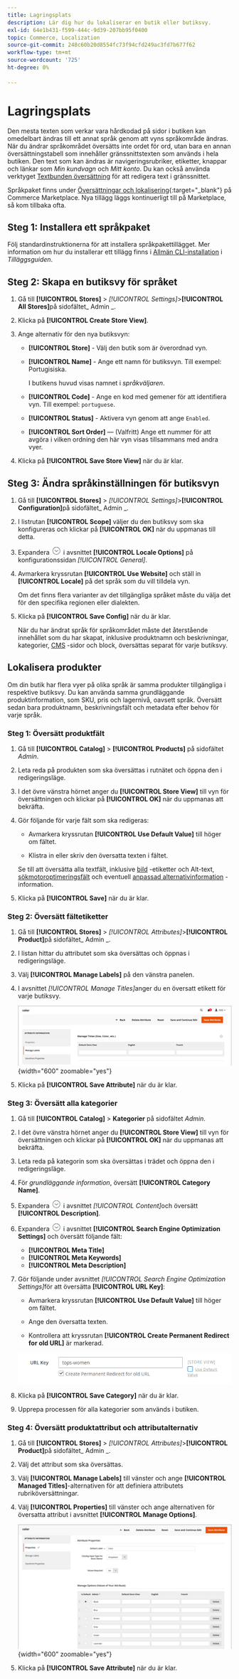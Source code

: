 ```yaml
---
title: Lagringsplats
description: Lär dig hur du lokaliserar en butik eller butiksvy.
exl-id: 64e1b431-f599-444c-9d39-207bb95f0400
topic: Commerce, Localization
source-git-commit: 248c60b20d8554fc73f94cfd249ac3fd7b677f62
workflow-type: tm+mt
source-wordcount: '725'
ht-degree: 0%

---
```


# Lagringsplats

Den mesta texten som verkar vara hårdkodad på sidor i butiken kan omedelbart ändras till ett annat språk genom att vyns språkområde ändras. När du ändrar språkområdet översätts inte ordet för ord, utan bara en annan översättningstabell som innehåller gränssnittstexten som används i hela butiken. Den text som kan ändras är navigeringsrubriker, etiketter, knappar och länkar som _Min kundvagn_ och _Mitt konto_. Du kan också använda verktyget [Textbunden översättning](../configuration-reference/advanced/developer.md) för att redigera text i gränssnittet.

Språkpaket finns under [Översättningar och lokalisering][1]{:target="_blank"} på Commerce Marketplace. Nya tillägg läggs kontinuerligt till på Marketplace, så kom tillbaka ofta.

## Steg 1: Installera ett språkpaket

Följ standardinstruktionerna för att installera språkpakettillägget. Mer information om hur du installerar ett tillägg finns i [Allmän CLI-installation][2] i _Tilläggsguiden_.

## Steg 2: Skapa en butiksvy för språket

1. Gå till **[!UICONTROL Stores]** > _[!UICONTROL Settings]_>**[!UICONTROL All Stores]**&#x200B;på sidofältet_ Admin _.

1. Klicka på **[!UICONTROL Create Store View]**.

1. Ange alternativ för den nya butiksvyn:

   - **[!UICONTROL Store]** - Välj den butik som är överordnad vyn.

   - **[!UICONTROL Name]** - Ange ett namn för butiksvyn. Till exempel: Portugisiska.

     I butikens huvud visas namnet i _språkväljaren_.

   - **[!UICONTROL Code]** - Ange en kod med gemener för att identifiera vyn. Till exempel: `portuguese`.

   - **[!UICONTROL Status]** - Aktivera vyn genom att ange `Enabled`.

   - **[!UICONTROL Sort Order]** — (Valfritt) Ange ett nummer för att avgöra i vilken ordning den här vyn visas tillsammans med andra vyer.

1. Klicka på **[!UICONTROL Save Store View]** när du är klar.

## Steg 3: Ändra språkinställningen för butiksvyn

1. Gå till **[!UICONTROL Stores]** > _[!UICONTROL Settings]_>**[!UICONTROL Configuration]**&#x200B;på sidofältet_ Admin _.

1. I listrutan **[!UICONTROL Scope]** väljer du den butiksvy som ska konfigureras och klickar på **[!UICONTROL OK]** när du uppmanas till detta.

1. Expandera ![Expansionsväljaren](../assets/icon-display-expand.png) i avsnittet **[!UICONTROL Locale Options]** på konfigurationssidan *[!UICONTROL General]*.

1. Avmarkera kryssrutan **[!UICONTROL Use Website]** och ställ in **[!UICONTROL Locale]** på det språk som du vill tilldela vyn.

   Om det finns flera varianter av det tillgängliga språket måste du välja det för den specifika regionen eller dialekten.

1. Klicka på **[!UICONTROL Save Config]** när du är klar.

   När du har ändrat språk för språkområdet måste det återstående innehållet som du har skapat, inklusive produktnamn och beskrivningar, kategorier, [CMS](../content-design/page-translate.md) -sidor och block, översättas separat för varje butiksvy.

## Lokalisera produkter

Om din butik har flera vyer på olika språk är samma produkter tillgängliga i respektive butiksvy. Du kan använda samma grundläggande produktinformation, som SKU, pris och lagernivå, oavsett språk. Översätt sedan bara produktnamn, beskrivningsfält och metadata efter behov för varje språk.

### Steg 1: Översätt produktfält

1. Gå till **[!UICONTROL Catalog]** > **[!UICONTROL Products]** på sidofältet _Admin_.

1. Leta reda på produkten som ska översättas i rutnätet och öppna den i redigeringsläge.

1. I det övre vänstra hörnet anger du **[!UICONTROL Store View]** till vyn för översättningen och klickar på **[!UICONTROL OK]** när du uppmanas att bekräfta.

1. Gör följande för varje fält som ska redigeras:

   - Avmarkera kryssrutan **[!UICONTROL Use Default Value]** till höger om fältet.

   - Klistra in eller skriv den översatta texten i fältet.

   Se till att översätta alla textfält, inklusive [bild](../catalog/catalog-images-video.md) -etiketter och Alt-text, [sökmotoroptimeringsfält](../catalog/product-search-engine-optimization.md) och eventuell [anpassad alternativinformation](../catalog/settings-advanced-custom-options.md) -information.

1. Klicka på **[!UICONTROL Save]** när du är klar.

### Steg 2: Översätt fältetiketter

1. Gå till **[!UICONTROL Stores]** > _[!UICONTROL Attributes]_>**[!UICONTROL Product]**&#x200B;på sidofältet_ Admin _.

1. I listan hittar du attributet som ska översättas och öppnas i redigeringsläge.

1. Välj **[!UICONTROL Manage Labels]** på den vänstra panelen.

1. I avsnittet _[!UICONTROL Manage Titles]_&#x200B;anger du en översatt etikett för varje butiksvy.

   ![Ange översatta etiketter](./assets/product-attribute-labels-translate.png){width="600" zoomable="yes"}

1. Klicka på **[!UICONTROL Save Attribute]** när du är klar.

### Steg 3: Översätt alla kategorier

1. Gå till **[!UICONTROL Catalog]** > **Kategorier** på sidofältet _Admin_.

1. I det övre vänstra hörnet anger du **[!UICONTROL Store View]** till vyn för översättningen och klickar på **[!UICONTROL OK]** när du uppmanas att bekräfta.

1. Leta reda på kategorin som ska översättas i trädet och öppna den i redigeringsläge.

1. För _grundläggande information_, översätt **[!UICONTROL Category Name]**.

1. Expandera ![Expansionsväljaren](../assets/icon-display-expand.png) i avsnittet _[!UICONTROL Content]_&#x200B;och översätt **[!UICONTROL Description]**.

1. Expandera ![Expansionsväljaren](../assets/icon-display-expand.png) i avsnittet **[!UICONTROL Search Engine Optimization Settings]** och översätt följande fält:

   - **[!UICONTROL Meta Title]**
   - **[!UICONTROL Meta Keywords]**
   - **[!UICONTROL Meta Description]**

1. Gör följande under avsnittet _[!UICONTROL Search Engine Optimization Settings]_&#x200B;för att översätta **[!UICONTROL URL Key]**:

   - Avmarkera kryssrutan **[!UICONTROL Use Default Value]** till höger om fältet.

   - Ange den översatta texten.

   - Kontrollera att kryssrutan **[!UICONTROL Create Permanent Redirect for old URL]** är markerad.

   ![Översätt URL-nyckeln](./assets/category-translate-url-key.png)

1. Klicka på **[!UICONTROL Save Category]** när du är klar.

1. Upprepa processen för alla kategorier som används i butiken.

### Steg 4: Översätt produktattribut och attributalternativ

1. Gå till **[!UICONTROL Stores]** > _[!UICONTROL Attributes]_>**[!UICONTROL Product]**&#x200B;på sidofältet_ Admin _.

1. Välj det attribut som ska översättas.

1. Välj **[!UICONTROL Manage Labels]** till vänster och ange **[!UICONTROL Managed Titles]**-alternativen för att definiera attributets rubriköversättningar.

1. Välj **[!UICONTROL Properties]** till vänster och ange alternativen för översatta attribut i avsnittet **[!UICONTROL Manage Options]**.

   ![Hantera alternativ](./assets/manage-option-tab.png){width="600" zoomable="yes"}

1. Klicka på **[!UICONTROL Save Attribute]** när du är klar.


[1]: https://marketplace.magento.com/extensions/content-customizations/translations-localization.html
[2]: https://experienceleague.adobe.com/docs/commerce-operations/installation-guide/tutorials/extensions.html?lang=sv-SE
